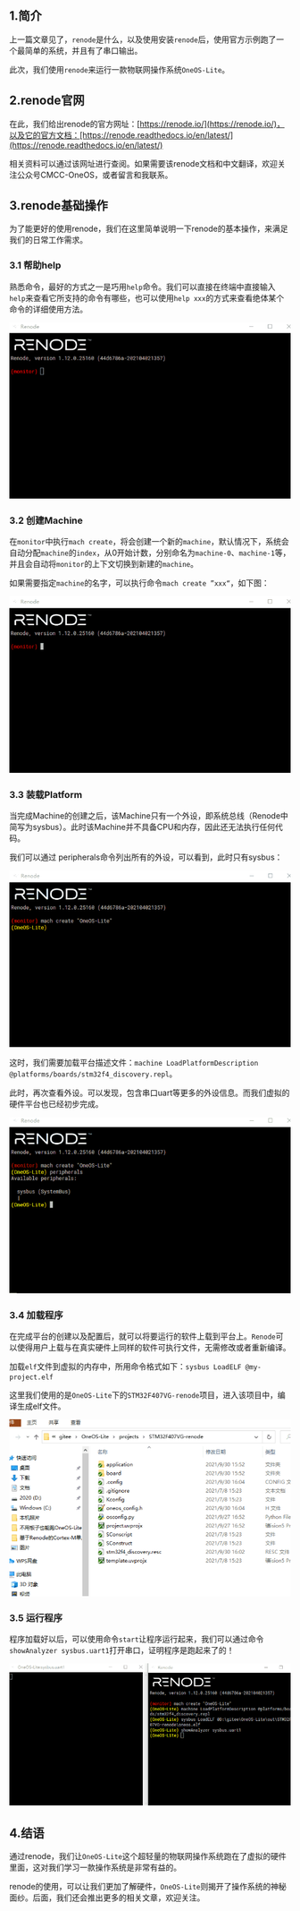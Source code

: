 ## 1.简介
上一篇文章见了，`renode`是什么，以及使用安装`renode`后，使用官方示例跑了一个最简单的系统，并且有了串口输出。

此次，我们使用`renode`来运行一款物联网操作系统`OneOS-Lite`。

## 2.renode官网

在此，我们给出renode的官方网址：[https://renode.io/](https://renode.io/)，以及它的官方文档：[https://renode.readthedocs.io/en/latest/](https://renode.readthedocs.io/en/latest/)

相关资料可以通过该网址进行查阅。如果需要该renode文档和中文翻译，欢迎关注公众号CMCC-OneOS，或者留言和我联系。

## 3.renode基础操作
为了能更好的使用renode，我们在这里简单说明一下renode的基本操作，来满足我们的日常工作需求。

### 3.1 帮助help
熟悉命令，最好的方式之一是巧用`help`命令。我们可以直接在终端中直接输入`help`来查看它所支持的命令有哪些，也可以使用`help xxx`的方式来查看绝体某个命令的详细使用方法。

![help-renode](.\help-renode.gif)

### 3.2 创建Machine
在`monitor`中执行`mach create`，将会创建一个新的`machine`，默认情况下，系统会自动分配`machine`的`index`，从0开始计数，分别命名为`machine-0`、`machine-1`等，并且会自动将`monitor`的上下文切换到新建的`machine`。

如果需要指定`machine`的名字，可以执行命令`mach create ”xxx“`，如下图：

![mach-create](.\mach-create.gif)



### 3.3 装载Platform
当完成Machine的创建之后，该Machine只有一个外设，即系统总线（Renode中简写为sysbus）。此时该Machine并不具备CPU和内存，因此还无法执行任何代码。

我们可以通过 peripherals命令列出所有的外设，可以看到，此时只有sysbus：

![sysbus](.\sysbus.gif)



这时，我们需要加载平台描述文件：`machine LoadPlatformDescription @platforms/boards/stm32f4_discovery.repl`。

此时，再次查看外设。可以发现，包含串口uart等更多的外设信息。而我们虚拟的硬件平台也已经初步完成。

![sysbus-more](.\sysbus-more.gif)



### 3.4 加载程序
在完成平台的创建以及配置后，就可以将要运行的软件上载到平台上。`Renode`可以使得用户上载与在真实硬件上同样的软件可执行文件，无需修改或者重新编译。

加载`elf`文件到虚拟的内存中，所用命令格式如下：`sysbus LoadELF @my-project.elf`

这里我们使用的是`OneOS-Lite`下的`STM32F407VG-renode`项目，进入该项目中，编译生成elf文件。

![platform](.\platform.gif)



### 3.5 运行程序
程序加载好以后，可以使用命令`start`让程序运行起来，我们可以通过命令`showAnalyzer sysbus.uart1`打开串口，证明程序是跑起来了的！

![uart1](.\uart1.gif)



## 4.结语
通过renode，我们让`OneOS-Lite`这个超轻量的物联网操作系统跑在了虚拟的硬件里面，这对我们学习一款操作系统是非常有益的。

renode的使用，可以让我们更加了解硬件，`OneOS-Lite`则揭开了操作系统的神秘面纱。后面，我们还会推出更多的相关文章，欢迎关注。

